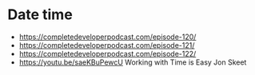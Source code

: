 # Date time

- https://completedeveloperpodcast.com/episode-120/
- https://completedeveloperpodcast.com/episode-121/
- https://completedeveloperpodcast.com/episode-122/
- https://youtu.be/saeKBuPewcU Working with Time is Easy Jon Skeet


